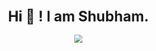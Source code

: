 <h1 align = "center"> Hi 👋 ! I am Shubham. </h1>

<p align="center">
  <a href="https://github.com/anuraghazra/github-readme-stats">
    <img src="https://github-readme-stats.vercel.app/api/top-langs/?username=shubham3279" />
  </a>
</p>
